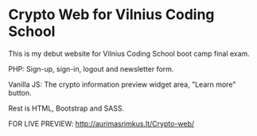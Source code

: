 # Crypto Web for Vilnius Coding School
This is my debut website for Vilnius Coding School boot camp final exam.

PHP: 
Sign-up, sign-in, logout and newsletter form.

Vanilla JS:
The crypto information preview widget area, "Learn more" button.

Rest is HTML, Bootstrap and SASS.

FOR LIVE PREVIEW: http://aurimasrimkus.lt/Crypto-web/
